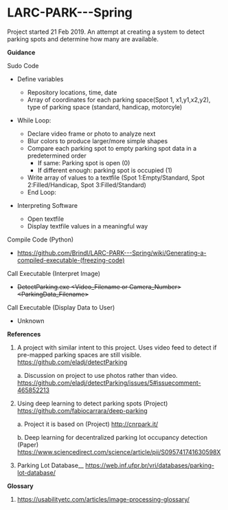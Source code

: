 # LARC-PARK---Spring
Project started 21 Feb 2019.
An attempt at creating a system to detect parking spots and determine how many are available.

__Guidance__

Sudo Code

  * Define variables
    * Repository locations, time, date
    * Array of coordinates for each parking space(Spot 1, x1,y1,x2,y2), type of parking space (standard, handicap, motorcyle)
  
  * While Loop:
    * Declare video frame or photo to analyze next
    * Blur colors to produce larger/more simple shapes
    * Compare each parking spot to empty parking spot data in a predetermined order
      * If same: Parking spot is open (0)
      * If different enough: parking spot is occupied (1)
    * Write array of values to a textfile (Spot 1:Empty/Standard, Spot 2:Filled/Handicap, Spot 3:Filled/Standard)
    * End Loop:
  
  * Interpreting Software
    * Open textfile
    * Display textfile values in a meaningful way
  
Compile Code (Python)
* https://github.com/Brindl/LARC-PARK---Spring/wiki/Generating-a-compiled-executable-(freezing-code)

Call Executable (Interpret Image)
* ~~DetectParking.exe <Video_Filename or Camera_Number> <ParkingData_Filename>~~

Call Executable (Display Data to User)
* Unknown

__References__

  1. A project with similar intent to this project. Uses video feed to detect if pre-mapped parking spaces are still visible.           
      https://github.com/eladj/detectParking
  
      a. Discussion on project to use photos rather than video.
        https://github.com/eladj/detectParking/issues/5#issuecomment-465852213
        
  2. Using deep learning to detect parking spots (Project)
      https://github.com/fabiocarrara/deep-parking

      a. Project it is based on (Project)
        http://cnrpark.it/
        
      b. Deep learning for decentralized parking lot occupancy detection (Paper)
      https://www.sciencedirect.com/science/article/pii/S095741741630598X

  3. Parking Lot Database__
    https://web.inf.ufpr.br/vri/databases/parking-lot-database/

__Glossary__
   
   1. https://usabilityetc.com/articles/image-processing-glossary/
